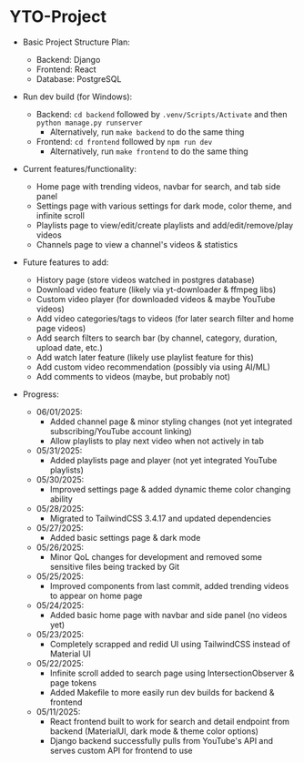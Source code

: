 # YTO-Project

-   Basic Project Structure Plan:

    -   Backend: Django
    -   Frontend: React
    -   Database: PostgreSQL

-   Run dev build (for Windows):

    -   Backend: `cd backend` followed by `.venv/Scripts/Activate` and then `python manage.py runserver`
        -   Alternatively, run `make backend` to do the same thing
    -   Frontend: `cd frontend` followed by `npm run dev`
        -   Alternatively, run `make frontend` to do the same thing

-   Current features/functionality:

    -   Home page with trending videos, navbar for search, and tab side panel
    -   Settings page with various settings for dark mode, color theme, and infinite scroll
    -   Playlists page to view/edit/create playlists and add/edit/remove/play videos
    -   Channels page to view a channel's videos & statistics

-   Future features to add:

    -   History page (store videos watched in postgres database)
    -   Download video feature (likely via yt-downloader & ffmpeg libs)
    -   Custom video player (for downloaded videos & maybe YouTube videos)
    -   Add video categories/tags to videos (for later search filter and home page videos)
    -   Add search filters to search bar (by channel, category, duration, upload date, etc.)
    -   Add watch later feature (likely use playlist feature for this)
    -   Add custom video recommendation (possibly via using AI/ML)
    -   Add comments to videos (maybe, but probably not)

-   Progress:

    -   06/01/2025:
        -   Added channel page & minor styling changes (not yet integrated subscribing/YouTube account linking)
        -   Allow playlists to play next video when not actively in tab
    -   05/31/2025:
        -   Added playlists page and player (not yet integrated YouTube playlists)
    -   05/30/2025:
        -   Improved settings page & added dynamic theme color changing ability
    -   05/28/2025:
        -   Migrated to TailwindCSS 3.4.17 and updated dependencies
    -   05/27/2025:
        -   Added basic settings page & dark mode
    -   05/26/2025:
        -   Minor QoL changes for development and removed some sensitive files being tracked by Git
    -   05/25/2025:
        -   Improved components from last commit, added trending videos to appear on home page
    -   05/24/2025:
        -   Added basic home page with navbar and side panel (no videos yet)
    -   05/23/2025:
        -   Completely scrapped and redid UI using TailwindCSS instead of Material UI
    -   05/22/2025:
        -   Infinite scroll added to search page using IntersectionObserver & page tokens
        -   Added Makefile to more easily run dev builds for backend & frontend
    -   05/11/2025:
        -   React frontend built to work for search and detail endpoint from backend (MaterialUI, dark mode & theme color options)
        -   Django backend successfully pulls from YouTube's API and serves custom API for frontend to use
